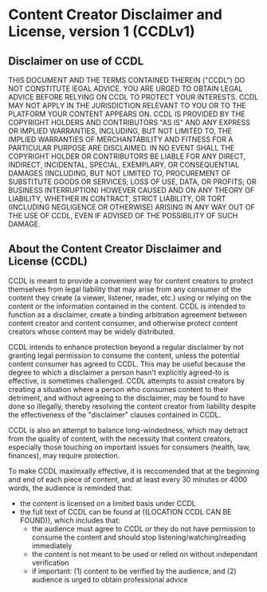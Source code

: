 # Content Creator Disclaimer and License, version 1 (CCDLv1)

## Disclaimer on use of CCDL
THIS DOCUMENT AND THE TERMS CONTAINED THEREIN ("CCDL") DO NOT CONSTITUTE lEGAL ADVICE. YOU ARE URGED TO OBTAIN LEGAL ADVICE BEFORE RELYING ON CCDL TO PROTECT YOUR INTERESTS. CCDL MAY NOT APPLY IN THE JURISDICTION RELEVANT TO YOU OR TO THE PLATFORM YOUR CONTENT APPEARS ON. CCDL IS PROVIDED BY THE COPYRIGHT HOLDERS AND CONTRIBUTORS "AS IS" AND ANY EXPRESS OR IMPLIED WARRANTIES, INCLUDING, BUT NOT LIMITED TO, THE IMPLIED WARRANTIES OF MERCHANTABILITY AND FITNESS FOR A PARTICULAR PURPOSE ARE DISCLAIMED. IN NO EVENT SHALL THE COPYRIGHT HOLDER OR CONTRIBUTORS BE LIABLE FOR ANY DIRECT, INDIRECT, INCIDENTAL, SPECIAL, EXEMPLARY, OR CONSEQUENTIAL DAMAGES (INCLUDING, BUT NOT LIMITED TO, PROCUREMENT OF SUBSTITUTE GOODS OR SERVICES; LOSS OF USE, DATA, OR PROFITS; OR BUSINESS INTERRUPTION) HOWEVER CAUSED AND ON ANY THEORY OF LIABILITY, WHETHER IN CONTRACT, STRICT LIABILITY, OR TORT (INCLUDING NEGLIGENCE OR OTHERWISE) ARISING IN ANY WAY OUT OF THE USE OF CCDL, EVEN IF ADVISED OF THE POSSIBILITY OF SUCH DAMAGE.

## About the Content Creator Disclaimer and License (CCDL)
CCDL is meant to provide a convenient way for content creators to protect themselves from legal liability that may arise from any consumer of the content they create (a viewer, listener, reader, etc.) using or relying on the content or the information contained in the content. CCDL is intended to function as a disclaimer, create a binding arbitration agreement between content creator and content consumer, and otherwise protect content creators whose content may be widely distributed.

CCDL intends to enhance protection beyond a regular disclaimer by not granting legal permission to consume the content, unless the potential content consumer has agreed to CCDL. This may be useful because the degree to which a disclaimer a person hasn't explicitly agreed-to is effective, is sometimes challenged. CCDL attempts to assist creators by creating a situation where a person who consumes content to their detriment, and without agreeing to the disclaimer, may be found to have done so illegally, thereby resolving the content creator from liability despite the effectiveness of the "disclaimer" clauses contained in CCDL.

CCDL is also an attempt to balance long-windedness, which may detract from the quality of content, with the necessity that content creators, especially those touching on important issues for consumers (health, law, finances), may require protection.

To make CCDL maximxally effective, it is reccomended that at the beginning and end of each piece of content, and at least every 30 minutes or 4000 words, the audience is reminded that:
 * the content is licensed on a limited basis under CCDL
 * the full text of CCDL can be found at ((LOCATION CCDL CAN BE FOUND)), which includes that:
   * the audience must agree to CCDL or they do not have permission to consume the content and should stop listening/watching/reading immediately
   * the content is not meant to be used or relied on without independant verification
   * if important: (1) content to be verified by the audience, and (2) audience is urged to obtain professional advice


